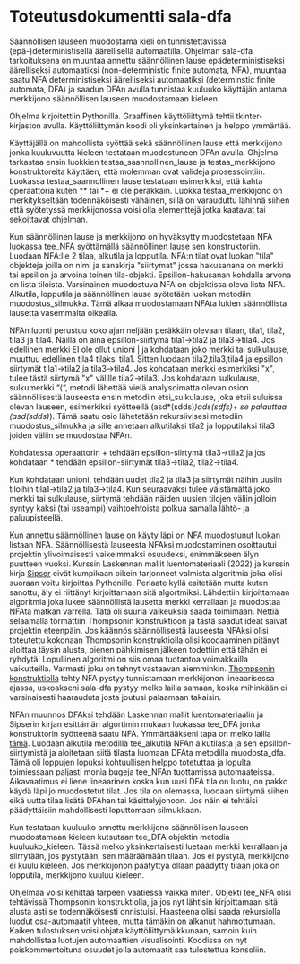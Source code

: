 # Toteutusdokumentti sala-dfa

Säännöllisen lauseen muodostama kieli on tunnistettavissa (epä-)deterministisellä äärellisellä automaatilla.
Ohjelman sala-dfa tarkoituksena on muuntaa annettu säännöllinen lause epädeterministiseksi äärelliseksi automaatiksi (non-deterministic finite automata, NFA),
muuntaa saatu NFA deterministiseksi äärelliseksi automaatiksi (determinstic finite automata, DFA) ja saadun DFAn avulla tunnistaa kuuluuko käyttäjän antama
merkkijono säännöllisen lauseen muodostamaan kieleen. 

Ohjelma kirjoitettiin Pythonilla. Graaffinen käyttöliittymä tehtii tkinter-kirjaston avulla. Käyttöliittymän koodi oli yksinkertainen ja helppo ymmärtää.

Käyttäjällä on mahdollista syöttää sekä säännöllinen lause että merkkijono jonka kuuluvuutta kieleen testataan muodostuneen DFAn avulla.
Ohjelma tarkastaa ensin luokkien testaa_saannollinen_lause ja testaa_merkkijono konstruktoreita käyttäen, että molemman ovat valideja prosessointiin.
Luokassa testaa_saannollinen lause testataan esimerkiksi, että kahta operaattoria kuten ** tai *+ ei ole peräkkäin. Luokka testaa_merkkijono on merkitykseltään todennäköisesti vähäinen,
sillä on varauduttu lähinnä siihen että syötetyssä merkkijonossa voisi olla elementtejä jotka kaatavat tai sekoittavat ohjelman.

Kun säännöllinen lause ja merkkijono on hyväksytty muodostetaan NFA luokassa tee_NFA syöttämällä säännöllinen lause sen konstruktoriin.
Luodaan NFA:lle 2 tilaa, alkutila ja lopputila. NFA:n tilat ovat luokan "tila" objekteja joilla on nimi ja sanakirja "siirtymat" jossa hakusanana
on merkki tai epsillon ja arvoina toinen tila-objekti. Epsillon-hakusanan kohdalla arvona on lista tiloista. Varsinainen muodostuva NFA on
objektissa oleva lista NFA. Alkutila, lopputila ja säännöllinen lause syötetään luokan metodiin muodostus_silmukka. Tämä alkaa muodostamaan
NFAta lukien säännöllista lausetta vasemmalta oikealla. 

NFAn luonti perustuu koko ajan neljään peräkkäin olevaan tilaan, tila1, tila2, tila3 ja tila4. Näillä on aina epsillon-siirtymä tila1->tila2 ja tila3->tila4. Jos edellinen merkki
EI ole ollut unioni | ja kohdataan joko merkki tai sulkulause, muuttuu edellinen tila4 tilaksi tila1. Sitten luodaan tila2,tila3,tila4 ja epsillon siirtymät tila1->tila2 ja tila3->tila4. Jos kohdataan merkki esimerkiksi "x", tulee tästä siirtymä "x" välille tila2->tila3. Jos kohdataan sulkulause, sulkumerkki “(“, metodi lähettää vielä analysoimatta olevan osion säännöllisestä
lauseesta ensin metodiin etsi_sulkulause, joka etsii suluissa olevan lauseen, esimerkiksi syötteellä (asd*(sdds)*)*ads(sdfs)+ se palauttaa (asd*(sdds)*).
Tämä saatu osio lähetetään rekursiivisesi metodiin muodostus_silmukka ja sille annetaan alkutilaksi tila2 ja lopputilaksi tila3 joiden väliin se muodostaa NFAn.

Kohdatessa operaattorin + tehdään epsillon-siirtymä tila3->tila2 ja jos kohdataan * tehdään epsillon-siirtymät tila3->tila2, tila2->tila4.

Kun kohdataan unioni, tehdään uudet tila2 ja tila3 ja siirtymät näihin uusiin tiloihin tila1->tila2 ja tila3->tila4. Kun seuraavaksi tulee väistämättä joko merkki tai sulkulause, siirtymä tehdään näiden uusien tilojen
väliin jolloin syntyy kaksi (tai useampi) vaihtoehtoista polkua samalla lähtö- ja paluupisteellä.

Kun annettu säännöllinen lause on käyty läpi on NFA muodostunut luokan listaan NFA. 
Säännöllisestä lauseesta NFAksi muodostaminen osoittautui projektin ylivoimaisesti vaikeimmaksi osuudeksi, enimmäkseen älyn puutteen vuoksi.
Kurssin Laskennan mallit luentomateriaali (2022) ja kurssin kirja [Sipser](http://staff.ustc.edu.cn/~huangwc/book/Sipser_Introduction.to.the.Theory.of.Computation.3E.pdf)
eivät kumpikaan oikein tarjonneet valmista algoritmia joka olisi suoraan voitu kirjoittaa Pythonille. Periaate kyllä esitetään mutta kuten sanottu,
äly ei riittänyt kirjoittamaan sitä algortmiksi. Lähdettiin kirjoittamaan algoritmia joka lukee säännöllistä lausetta merkki kerrallaan ja muodostaa NFAta matkan varrella.
Tätä oli suuria vaikeuksia saada toimimaan. Nettiä selaamalla törmättiin Thompsonin konstruktioon ja tästä saadut ideat saivat projektin eteenpäin. Jos käännös säännöllisestä
lauseesta NFAksi olisi toteutettu kokonaan Thompsonin konstruktiolla olisi koodaaminen pitänyt aloittaa täysin alusta, pienen pähkimisen jälkeen todettiin että tähän ei ryhdytä.
Lopullinen algoritmi on siis omaa tuotantoa voimakkailla vaikutteilla. Varmasti joku on tehnyt vastaavan aiemminkin.
[Thompsonin konstruktiolla](https://en.wikipedia.org/wiki/Thompson%27s_construction) tehty NFA pystyy tunnistamaan merkkijonon lineaarisessa ajassa, uskoakseni sala-dfa pystyy
melko lailla samaan, koska mihinkään ei varsinaisesti haarauduta josta joutusi palaamaan takaisin.

NFAn muunnos DFAksi tehdään Laskennan mallit luentomateriaalin ja Sipserin kirjan esittämän algortimin mukaan luokassa tee_DFA jonka konstruktorin syötteenä saatu NFA.
Ymmärtääkseni tapa on melko lailla [tämä](https://en.wikipedia.org/wiki/Powerset_construction). Luodaan alkutila metodilla tee_alkutila NFAn alkutilasta ja sen epsillon-siirtymistä
ja aloitetaan siitä tilasta luomaan DFAta metodilla muodosta_dfa. Tämä oli loppujen lopuksi kohtuullisen helppo totetuttaa ja lopulta toimiessaan paljasti monia bugeja
tee_NFAn tuottamissa automaateissa. Aikavaatimus ei liene lineaarinen koska kun uusi DFA tila on luotu, on pakko käydä läpi jo muodostetut tilat.
Jos tila on olemassa, luodaan siirtymä siihen eikä uutta tilaa lisätä DFAhan tai käsittelyjonoon. Jos näin ei tehtäisi päädyttäisiin mahdollisesti loputtomaan silmukkaan.

Kun testataan kuuluuko annettu merkkijono säännöllisen lauseen muodostamaan kieleen kutsutaan tee_DFA objektin metodia kuuluuko_kieleen. Tässä melko yksinkertaisesti luetaan merkki kerrallaan
ja siirrytään, jos pystytään, sen määräämään tilaan. Jos ei pystytä, merkkijono ei kuulu kieleen. Jos merkkijonon päätyttyä ollaan päädytty tilaan joka on lopputila, merkkijono kuuluu kieleen.

Ohjelmaa voisi kehittää tarpeen vaatiessa vaikka miten. Objekti tee_NFA olisi tehtävissä Thompsonin konstruktiolla, ja jos nyt lähtisin kirjoittamaan sitä alusta asti se todennäköisesti onnistuisi.
Haasteena olisi saada rekursiolla luodut osa-automaatit yhteen, mutta tämäkin on alkanut hahmottumaan. Kaiken tulostuksen voisi ohjata käyttöliittymäikkunaan, samoin kuin mahdollistaa luotujen
automaattien visualisointi. Koodissa on nyt poiskommentoituna osuudet jolla automaatit saa tulostettua konsoliin.

